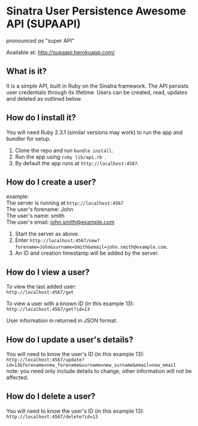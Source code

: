 # Sinatra User Persistence Awesome API (SUPAAPI)

_pronounced as_ "super API"  

Available at: <http://supaapi.herokuapp.com/>  

## What is it?

It is a simple API, built in Ruby on the Sinatra framework. The API persists user credentials through its lifetime. Users can be created, read, updates and deleted as outlined below.

## How do I install it?  

You will need Ruby 2.3.1 (similar versions may work) to run the app and bundler for setup.  

1. Clone the repo and run ``` bundle install ```.
2. Run the app using ```ruby lib/api.rb ```.
3. By default the app runs at ``` http://localhost:4567 ```.

## How do I create a user?  

example:  
    The server is running at ``` http://localhost:4567 ```  
    The user's forename: John  
    The user's name: smith  
    The user's email: john.smith@example.com

1. Start the server as above.  
2. Enter ``` http://localhost:4567/new?forename=John&surname=Smith&email=john.smith@example.com ```.  
3. An ID and creation timestamp will be added by the server.  

## How do I view a user?

To view the last added user:  
``` http://localhost:4567/get ```  

To view a user with a known ID (in this example 13):  
``` http://localhost:4567/get?id=13 ```  

User information in returned in JSON format.  

## How do I update a user's details?  

You will need to know the user's ID (in this example 13):  
``` http://localhost:4567/update?id=13&forename=new_forename&surname=new_surname&email=new_email ```  
note: you need only include details to change, other information will not be affected.  

## How do I delete a user?

You will need to know the user's ID (in this example 13):  
``` http://localhost:4567/delete?id=13 ```
